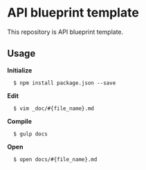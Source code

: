 # API blueprint template

This repository is API blueprint template.

## Usage

**Initialize**

```
  $ npm install package.json --save
```

**Edit**

```
  $ vim _doc/#{file_name}.md
```

**Compile**

```
  $ gulp docs
```

**Open**

```
  $ open docs/#{file_name}.md
```
